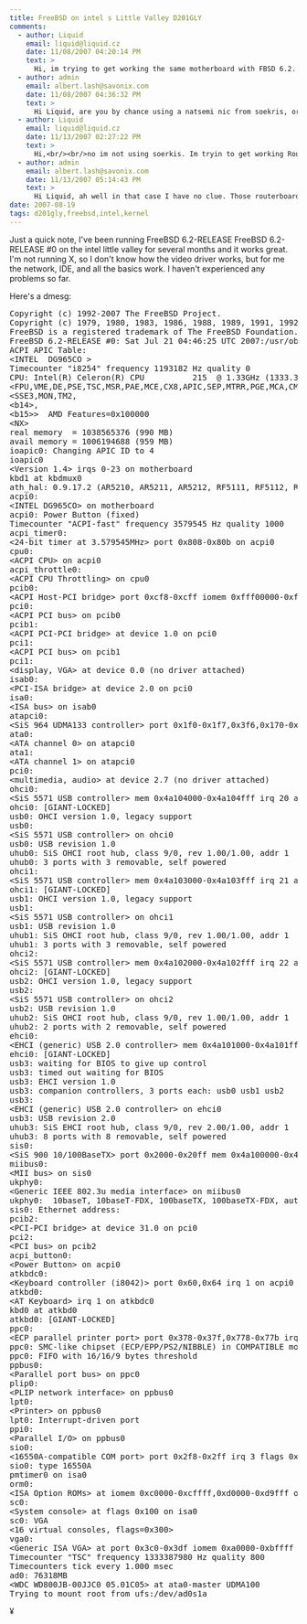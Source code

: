 ```yaml
---
title: FreeBSD on intel s Little Valley D201GLY
comments:
  - author: Liquid
    email: liquid@liquid.cz
    date: 11/08/2007 04:20:14 PM
    text: >
      Hi, im trying to get working the same motherboard with FBSD 6.2. But im in trouble when im trying to get working 4port NIC on PCI. Only 1 port function. On another system works great. I thing, this is problem about plug ang play, or IRQ around bios and FBSD. Have you any tips what can i do to have working all 4 port of nic? No plug and play options is in bios. :-(
  - author: admin
    email: albert.lash@savonix.com
    date: 11/08/2007 04:36:32 PM
    text: >
      Hi Liquid, are you by chance using a natsemi nic from soekris, or is it an HP? If its a natsemi from soekris I might be able to help as I have some 2-ports from them, and I know they have 4-port models.<br/><br/>However, if its an HP, you might be unhappy. There exists an HP 4-port nice which only has one controller, the rest are just bridged ports like in a switch.<br/><br/>Please follow-up, and thanks for commenting!
  - author: Liquid
    email: liquid@liquid.cz
    date: 11/13/2007 02:27:22 PM
    text: >
      Hi,<br/><br/>no im not using soerkis. Im tryin to get working Routeroad 44G 4 port nic.<br/><a href="http://routerboard.com/rb44.html" rel="nofollow">http://routerboard.com/rb44.html</a><br/><br/>It has Realtek 8169SC chipset.<br/><br/>re driver found only the last port.<br/><br/>pcib2:  at device 5.0 on pci0<br/>pci2:  on pcib2<br/>pci2:  at device 8.0 (no driver attached)<br/>pci2:  at device 9.0 (no driver attached)<br/>pci2:  at device 10.0 (no driver attached)<br/>re0:  port 0x1000-0x10ff mem 0x4a000000-0x4a0000ff irq 16 at device 11.0 on pci2<br/>miibus1:  on re0<br/>rgephy0:  on miibus1<br/>rgephy0:  10baseT, 10baseT-FDX, 100baseTX, 100baseTX-FDX, 1000baseTX, 1000baseTX-FDX, auto<br/>re0: Ethernet address: 00:0c:42:07:36:3b<br/>re0: [FAST]
  - author: admin
    email: albert.lash@savonix.com
    date: 11/13/2007 05:14:43 PM
    text: >
      Hi Liquid, ah well in that case I have no clue. Those routerboard products look cool though.
date: 2007-08-19
tags: d201gly,freebsd,intel,kernel
---
```

Just a quick note, I've been running FreeBSD 6.2-RELEASE FreeBSD 6.2-RELEASE #0 on the intel little valley for several months and it works great. I'm not running X, so I don't know how the video driver works, but for me the network, IDE, and all the basics work. I haven't experienced any problems so far.

Here's a dmesg:
<pre class="sh">Copyright (c) 1992-2007 The FreeBSD Project.
Copyright (c) 1979, 1980, 1983, 1986, 1988, 1989, 1991, 1992, 1993, 1994        The Regents of the University of California. All rights reserved.
FreeBSD is a registered trademark of The FreeBSD Foundation.
FreeBSD 6.2-RELEASE #0: Sat Jul 21 04:46:25 UTC 2007:/usr/obj/usr/src/sys/GENERIC
ACPI APIC Table:
&lt;INTEL  DG965CO &gt;
Timecounter "i8254" frequency 1193182 Hz quality 0
CPU: Intel(R) Celeron(R) CPU          215  @ 1.33GHz (1333.39-MHz 686-class CPU)  Origin = "GenuineIntel"  Id = 0x6e8  Stepping = 8  Features=0xafe9fbff
&lt;FPU,VME,DE,PSE,TSC,MSR,PAE,MCE,CX8,APIC,SEP,MTRR,PGE,MCA,CMOV,PAT,CLFLUSH,DTS,ACPI,MMX,FXSR,SSE,SSE2,SS,TM,PBE&gt;  Features2=0xc109
&lt;SSE3,MON,TM2,
&lt;b14&gt;,
&lt;b15&gt;&gt;  AMD Features=0x100000
&lt;NX&gt;
real memory  = 1038565376 (990 MB)
avail memory = 1006194688 (959 MB)
ioapic0: Changing APIC ID to 4
ioapic0
&lt;Version 1.4&gt; irqs 0-23 on motherboard
kbd1 at kbdmux0
ath_hal: 0.9.17.2 (AR5210, AR5211, AR5212, RF5111, RF5112, RF2413, RF5413)
acpi0:
&lt;INTEL DG965CO&gt; on motherboard
acpi0: Power Button (fixed)
Timecounter "ACPI-fast" frequency 3579545 Hz quality 1000
acpi_timer0:
&lt;24-bit timer at 3.579545MHz&gt; port 0x808-0x80b on acpi0
cpu0:
&lt;ACPI CPU&gt; on acpi0
acpi_throttle0:
&lt;ACPI CPU Throttling&gt; on cpu0
pcib0:
&lt;ACPI Host-PCI bridge&gt; port 0xcf8-0xcff iomem 0xfff00000-0xffffffff on acpi0
pci0:
&lt;ACPI PCI bus&gt; on pcib0
pcib1:
&lt;ACPI PCI-PCI bridge&gt; at device 1.0 on pci0
pci1:
&lt;ACPI PCI bus&gt; on pcib1
pci1:
&lt;display, VGA&gt; at device 0.0 (no driver attached)
isab0:
&lt;PCI-ISA bridge&gt; at device 2.0 on pci0
isa0:
&lt;ISA bus&gt; on isab0
atapci0:
&lt;SiS 964 UDMA133 controller&gt; port 0x1f0-0x1f7,0x3f6,0x170-0x177,0x376,0x2280-0x228f at device 2.5 on pci0
ata0:
&lt;ATA channel 0&gt; on atapci0
ata1:
&lt;ATA channel 1&gt; on atapci0
pci0:
&lt;multimedia, audio&gt; at device 2.7 (no driver attached)
ohci0:
&lt;SiS 5571 USB controller&gt; mem 0x4a104000-0x4a104fff irq 20 at device 3.0 on pci0
ohci0: [GIANT-LOCKED]
usb0: OHCI version 1.0, legacy support
usb0:
&lt;SiS 5571 USB controller&gt; on ohci0
usb0: USB revision 1.0
uhub0: SiS OHCI root hub, class 9/0, rev 1.00/1.00, addr 1
uhub0: 3 ports with 3 removable, self powered
ohci1:
&lt;SiS 5571 USB controller&gt; mem 0x4a103000-0x4a103fff irq 21 at device 3.1 on pci0
ohci1: [GIANT-LOCKED]
usb1: OHCI version 1.0, legacy support
usb1:
&lt;SiS 5571 USB controller&gt; on ohci1
usb1: USB revision 1.0
uhub1: SiS OHCI root hub, class 9/0, rev 1.00/1.00, addr 1
uhub1: 3 ports with 3 removable, self powered
ohci2:
&lt;SiS 5571 USB controller&gt; mem 0x4a102000-0x4a102fff irq 22 at device 3.2 on pci0
ohci2: [GIANT-LOCKED]
usb2: OHCI version 1.0, legacy support
usb2:
&lt;SiS 5571 USB controller&gt; on ohci2
usb2: USB revision 1.0
uhub2: SiS OHCI root hub, class 9/0, rev 1.00/1.00, addr 1
uhub2: 2 ports with 2 removable, self powered
ehci0:
&lt;EHCI (generic) USB 2.0 controller&gt; mem 0x4a101000-0x4a101fff irq 23 at device 3.3 on pci0
ehci0: [GIANT-LOCKED]
usb3: waiting for BIOS to give up control
usb3: timed out waiting for BIOS
usb3: EHCI version 1.0
usb3: companion controllers, 3 ports each: usb0 usb1 usb2
usb3:
&lt;EHCI (generic) USB 2.0 controller&gt; on ehci0
usb3: USB revision 2.0
uhub3: SiS EHCI root hub, class 9/0, rev 2.00/1.00, addr 1
uhub3: 8 ports with 8 removable, self powered
sis0:
&lt;SiS 900 10/100BaseTX&gt; port 0x2000-0x20ff mem 0x4a100000-0x4a100fff irq 19 at device 4.0 on pci0
miibus0:
&lt;MII bus&gt; on sis0
ukphy0:
&lt;Generic IEEE 802.3u media interface&gt; on miibus0
ukphy0:  10baseT, 10baseT-FDX, 100baseTX, 100baseTX-FDX, auto
sis0: Ethernet address:
pcib2:
&lt;PCI-PCI bridge&gt; at device 31.0 on pci0
pci2:
&lt;PCI bus&gt; on pcib2
acpi_button0:
&lt;Power Button&gt; on acpi0
atkbdc0:
&lt;Keyboard controller (i8042)&gt; port 0x60,0x64 irq 1 on acpi0
atkbd0:
&lt;AT Keyboard&gt; irq 1 on atkbdc0
kbd0 at atkbd0
atkbd0: [GIANT-LOCKED]
ppc0:
&lt;ECP parallel printer port&gt; port 0x378-0x37f,0x778-0x77b irq 7 on acpi0
ppc0: SMC-like chipset (ECP/EPP/PS2/NIBBLE) in COMPATIBLE mode
ppc0: FIFO with 16/16/9 bytes threshold
ppbus0:
&lt;Parallel port bus&gt; on ppc0
plip0:
&lt;PLIP network interface&gt; on ppbus0
lpt0:
&lt;Printer&gt; on ppbus0
lpt0: Interrupt-driven port
ppi0:
&lt;Parallel I/O&gt; on ppbus0
sio0:
&lt;16550A-compatible COM port&gt; port 0x2f8-0x2ff irq 3 flags 0x10 on acpi0
sio0: type 16550A
pmtimer0 on isa0
orm0:
&lt;ISA Option ROMs&gt; at iomem 0xc0000-0xcffff,0xd0000-0xd9fff on isa0
sc0:
&lt;System console&gt; at flags 0x100 on isa0
sc0: VGA
&lt;16 virtual consoles, flags=0x300&gt;
vga0:
&lt;Generic ISA VGA&gt; at port 0x3c0-0x3df iomem 0xa0000-0xbffff on isa0
Timecounter "TSC" frequency 1333387980 Hz quality 800
Timecounters tick every 1.000 msec
ad0: 76318MB
&lt;WDC WD800JB-00JJC0 05.01C05&gt; at ata0-master UDMA100
Trying to mount root from ufs:/dev/ad0s1a
</pre>

¥

